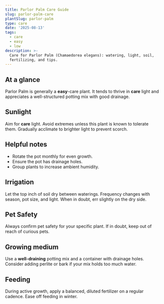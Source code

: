 ```yaml
---
title: Parlor Palm Care Guide
slug: parlor-palm-care
plantSlug: parlor-palm
type: care
date: '2025-08-13'
tags:
  - care
  - easy
  - low
description: >-
  Care for Parlor Palm (Chamaedorea elegans): watering, light, soil,
  fertilizing, and tips.
---
```

## At a glance
Parlor Palm is generally a **easy**-care plant. It tends to thrive in **care** light and appreciates a well-structured potting mix with good drainage.

## Sunlight
Aim for **care** light. Avoid extremes unless this plant is known to tolerate them. Gradually acclimate to brighter light to prevent scorch.

## Helpful notes
- Rotate the pot monthly for even growth.
- Ensure the pot has drainage holes.
- Group plants to increase ambient humidity.

## Irrigation
Let the top inch of soil dry between waterings. Frequency changes with season, pot size, and light. When in doubt, err slightly on the dry side.

## Pet Safety
Always confirm pet safety for your specific plant. If in doubt, keep out of reach of curious pets.

## Growing medium
Use a **well-draining** potting mix and a container with drainage holes. Consider adding perlite or bark if your mix holds too much water.

## Feeding
During active growth, apply a balanced, diluted fertilizer on a regular cadence. Ease off feeding in winter.
